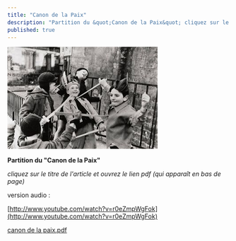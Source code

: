 ```yaml
---
title: "Canon de la Paix"
description: "Partition du &quot;Canon de la Paix&quot; cliquez sur le titre de l'article et ouvrez le lien pdf (qui apparaît en bas de page) version audio : "
published: true
---
```



![](/images/2013-05-15-paix.jpg)

**Partition du "Canon de la Paix"**

*cliquez sur le titre de l'article et ouvrez le lien pdf (qui apparaît en bas de page)*

version audio :

[http://www.youtube.com/watch?v=r0eZmpWgFok](http://www.youtube.com/watch?v=r0eZmpWgFok)

[canon de la paix.pdf](/partitions/2013-05-15-canon-de-la-paix.pdf)
